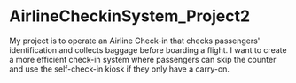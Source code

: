 # AirlineCheckinSystem_Project2
My project is to operate an Airline Check-in that checks passengers' identification and collects baggage before boarding a flight. I want to create a more efficient check-in system where passengers can skip the counter and use the self-check-in kiosk if they only have a carry-on.
